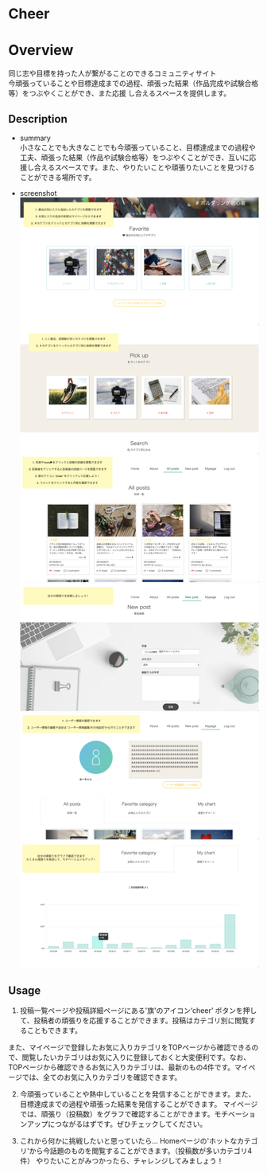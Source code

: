 Cheer
====

# Overview
同じ志や目標を持った人が繋がることのできるコミュニティサイト<br>
今頑張っていることや目標達成までの過程、頑張った結果（作品完成や試験合格等）をつぶやくことができ、また応援
し合えるスペースを提供します。

## Description
* summary<br>
小さなことでも大きなことでも今頑張っていること、目標達成までの過程や工夫、頑張った結果（作品や試験合格等）をつぶやくことができ、互いに応援し合えるスペースです。また、やりたいことや頑張りたいことを見つけることができる場所です。

* screenshot
![Home](https://github.com/katoyuko/cheer/blob/master/public/images/readme/top-fav.png)
![Home](https://github.com/katoyuko/cheer/blob/master/public/images/readme/top-hot.png)
![Home](https://github.com/katoyuko/cheer/blob/master/public/images/readme/post-index.png)
![Home](https://github.com/katoyuko/cheer/blob/master/public/images/readme/post-new.png)
![Home](https://github.com/katoyuko/cheer/blob/master/public/images/readme/mypage.png)
![Home](https://github.com/katoyuko/cheer/blob/master/public/images/readme/chart.png)


## Usage
1. 投稿一覧ページや投稿詳細ページにある'旗'のアイコン‘cheer’ ボタンを押して、投稿者の頑張りを応援することができます。投稿はカテゴリ別に閲覧することもできます。

また、マイページで登録したお気に入りカテゴリをTOPページから確認できるので、閲覧したいカテゴリはお気に入りに登録しておくと大変便利です。なお、TOPページから確認できるお気に入りカテゴリは、最新のもの4件です。マイページでは、全てのお気に入りカテゴリを確認できます。

2. 今頑張っていることや熱中していることを発信することができます。また、目標達成までの過程や頑張った結果を発信することができます。
マイページでは、頑張り（投稿数）をグラフで確認することができます。モチベーションアップにつながるはずです。ぜひチェックしてください。

3. これから何かに挑戦したいと思っていたら...
Homeページの'ホットなカテゴリ'から今話題のものを閲覧することができます。（投稿数が多いカテゴリ4件）
やりたいことがみつかったら、チャレンジしてみましょう！
